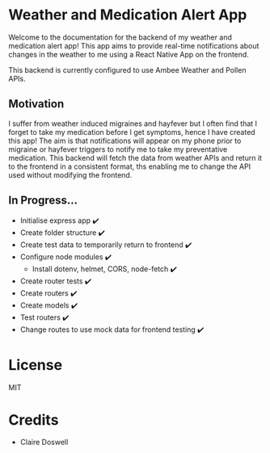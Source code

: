 # Weather and Medication Alert App

Welcome to the documentation for the backend of my weather and medication alert app! This app aims to provide real-time notifications about changes in the weather to me using a React Native App on the frontend.

This backend is currently configured to use Ambee Weather and Pollen APIs.

## Motivation

I suffer from weather induced migraines and hayfever but I often find that I forget to take my medication before I get symptoms, hence I have created this app! The aim is that notifications will appear on my phone prior to migraine or hayfever triggers to notify me to take my preventative medication. This backend will fetch the data from weather APIs and return it to the frontend in a consistent format, ths enabling me to change the API used without modifying the frontend.

## In Progress...

- Initialise express app ✔️
- Create folder structure ✔️
- Create test data to temporarily return to frontend ✔️
- Configure node modules ✔️
  - Install dotenv, helmet, CORS, node-fetch ✔️
- Create router tests ✔️
- Create routers ✔️
- Create models ✔️
- Test routers ✔️
- Change routes to use mock data for frontend testing ✔️

# License

MIT

# Credits

- Claire Doswell
